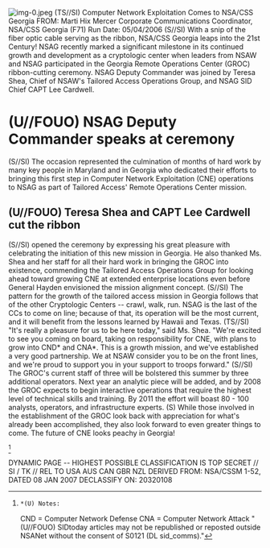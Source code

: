![img-0.jpeg](img-0.jpeg)
(TS//SI) Computer Network Exploitation Comes to NSA/CSS Georgia
FROM: Marti Hix Mercer
Corporate Communications Coordinator, NSA/CSS Georgia (F71)
Run Date: 05/04/2006
(S//SI) With a snip of the fiber optic cable serving as the ribbon, NSA/CSS Georgia leaps into the 21st Century! NSAG recently marked a significant milestone in its continued growth and development as a cryptologic center when leaders from NSAW and NSAG participated in the Georgia Remote Operations Center (GROC) ribbon-cutting ceremony. NSAG Deputy Commander was joined by Teresa Shea, Chief of NSAW's Tailored Access Operations Group, and NSAG SID Chief CAPT Lee Cardwell.

# (U//FOUO) NSAG Deputy Commander speaks at ceremony 

(S//SI) The occasion represented the culmination of months of hard work by many key people in Maryland and in Georgia who dedicated their efforts to bringing this first step in Computer Network Exploitation (CNE) operations to NSAG as part of Tailored Access' Remote Operations Center mission.

## (U//FOUO) Teresa Shea and CAPT Lee Cardwell cut the ribbon

(S//SI) opened the ceremony by expressing his great pleasure with celebrating the initiation of this new mission in Georgia. He also thanked Ms. Shea and her staff for all their hard work in bringing the GROC into existence, commending the Tailored Access Operations Group for looking ahead toward growing CNE at extended enterprise locations even before General Hayden envisioned the mission alignment concept.
(S//SI) The pattern for the growth of the tailored access mission in Georgia follows that of the other Cryptologic Centers -- crawl, walk, run. NSAG is the last of the CCs to come on line; because of that, its operation will be the most current, and it will benefit from the lessons learned by Hawaii and Texas.
(TS//SI) "It's really a pleasure for us to be here today," said Ms. Shea. "We're excited to see you coming on board, taking on responsibility for CNE, with plans to grow into CND* and CNA*. This is a growth mission, and we've established a very good partnership. We at NSAW consider you to be on the front lines, and we're proud to support you in your support to troops forward."
(S//SI) The GROC's current staff of three will be bolstered this summer by three additional operators. Next year an analytic piece will be added, and by 2008 the GROC expects to begin interactive operations that require the highest level of technical skills and training. By 2011 the effort will boast 80 - 100 analysts, operators, and infrastructure experts.
(S) While those involved in the establishment of the GROC look back with appreciation for what's already been accomplished, they also look forward to even greater things to come. The future of CNE looks peachy in Georgia!

[^0]
[^0]:    *(U) Notes:
    CND = Computer Network Defense
    CNA = Computer Network Attack
"(U//FOUO) SIDtoday articles may not be republished or reposted outside NSANet without the consent of S0121 (DL sid_comms)."

DYNAMIC PAGE -- HIGHEST POSSIBLE CLASSIFICATION IS TOP SECRET // SI / TK // REL TO USA AUS CAN GBR NZL
DERIVED FROM: NSA/CSSM 1-52, DATED 08 JAN 2007 DECLASSIFY ON: 20320108
